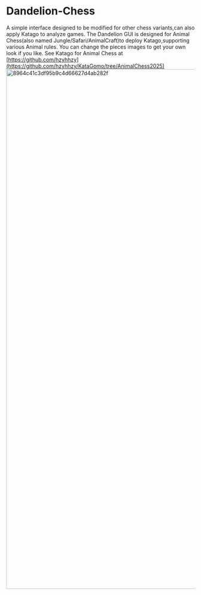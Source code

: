 # Dandelion-Chess
A simple interface designed to be modified for other chess variants,can also apply Katago to analyze games.
The Dandelion GUI is designed for Animal Chess(also named Jungle/Safari/AnimalCraft)to deploy Katago,supporting various Animal rules.
You can change the pieces images to get your own look if you like.
See Katago for Animal Chess at [https://github.com/hzyhhzy](https://github.com/hzyhhzy/KataGomo/tree/AnimalChess2025)
<img width="2344" height="1385" alt="8964c41c3df95b9c4d66627d4ab282f" src="https://github.com/user-attachments/assets/117ed5c3-f3ca-4979-b93e-f8715ae53b5a" />
